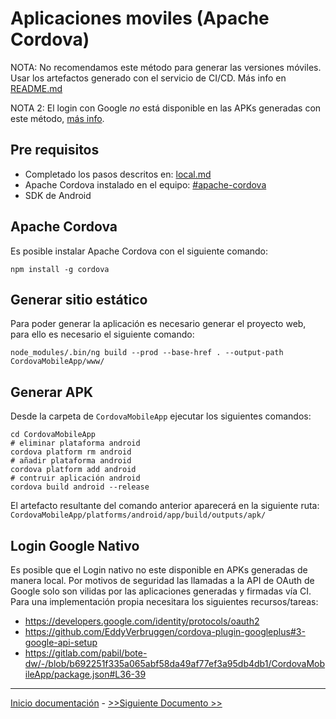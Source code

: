 # Aplicaciones moviles (Apache Cordova)

NOTA: No recomendamos este método para generar las versiones móviles. Usar los artefactos generado con el servicio de CI/CD. Más info en [README.md](/README.md#Android)

NOTA 2: El login con Google *no* está disponible en las APKs generadas con este método, [más info](#login-google-nativo).

## Pre requisitos

- Completado los pasos descritos en: [local.md](local.md)
- Apache Cordova instalado en el equipo: [#apache-cordova](#apache-cordova)
- SDK de Android

## Apache Cordova

Es posible instalar Apache Cordova con el siguiente comando:
```
npm install -g cordova
```

## Generar sitio estático

Para poder generar la aplicación es necesario generar el proyecto web, para ello es necesario el siguiente comando:

```
node_modules/.bin/ng build --prod --base-href . --output-path CordovaMobileApp/www/
```

## Generar APK

Desde la carpeta de `CordovaMobileApp` ejecutar los siguientes comandos:


```
cd CordovaMobileApp
# eliminar plataforma android
cordova platform rm android
# añadir plataforma android
cordova platform add android
# contruir aplicación android
cordova build android --release
```

El artefacto resultante del comando anterior aparecerá en la siguiente ruta: `CordovaMobileApp/platforms/android/app/build/outputs/apk/`

## Login Google Nativo

Es posible que el Login nativo no este disponible en APKs generadas de manera local. Por motivos de seguridad las llamadas a la API de OAuth de Google solo son vilidas
por las aplicaciones generadas y firmadas vía CI.
Para una implementación propia necesitara los siguientes recursos/tareas:

- https://developers.google.com/identity/protocols/oauth2
- https://github.com/EddyVerbruggen/cordova-plugin-googleplus#3-google-api-setup
- https://gitlab.com/pabil/bote-dw/-/blob/b692251f335a065abf58da49af77ef3a95db4db1/CordovaMobileApp/package.json#L36-39


---

[Inicio documentación](../README.md) - [>>Siguiente Documento >>](cicd.md)

